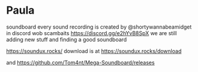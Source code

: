 # Paula
soundboard
every sound recording is created by @shortywannabeamidget  in discord wob scambaits https://discord.gg/e2hYvB8SpX
we are still adding new stuff and finding a good soundboard

https://soundux.rocks/ download is at https://soundux.rocks/download

and https://github.com/Tom4nt/Mega-Soundboard/releases
